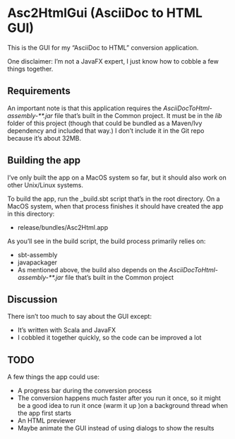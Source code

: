 # Asc2HtmlGui (AsciiDoc to HTML GUI)

This is the GUI for my “AsciiDoc to HTML” conversion
application.

One disclaimer: I’m not a JavaFX expert, I just know
how to cobble a few things together.


## Requirements

An important note is that this application requires the 
_AsciiDocToHtml-assembly-**.jar_ file that’s built in the 
Common project. It must be in the _lib_ folder of this 
project (though that could be bundled as a Maven/Ivy
dependency and included that way.) I don’t include it 
in the Git repo because it’s about 32MB.


## Building the app

I’ve only built the app on a MacOS system so far, but
it should also work on other Unix/Linux systems.

To build the app, run the _build.sbt script that’s in 
the root directory. On a MacOS system, when that process
finishes it should have created the app in this directory:

- release/bundles/Asc2Html.app

As you’ll see in the build script, the build process
primarily relies on:

- sbt-assembly
- javapackager
- As mentioned above, the build also depends on the
  _AsciiDocToHtml-assembly-**.jar_ file that’s built 
  in the Common project


## Discussion

There isn’t too much to say about the GUI except:

- It’s written with Scala and JavaFX
- I cobbled it together quickly, so the code can be
  improved a lot


## TODO

A few things the app could use:

- A progress bar during the conversion process
- The conversion happens much faster after you run
  it once, so it might be a good idea to run it 
  once (warm it up )on a background thread when 
  the app first starts
- An HTML previewer
- Maybe animate the GUI instead of using dialogs
  to show the results






